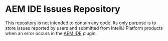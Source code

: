# AEM IDE Issues Repository

This repository is not intended to contain any code. Its only purpose is to store issues reported by users and submitted from IntelliJ Platform products when an error occurs in the [AEM IDE](https://plugins.jetbrains.com/plugin/9269-aem-ide) plugin.
